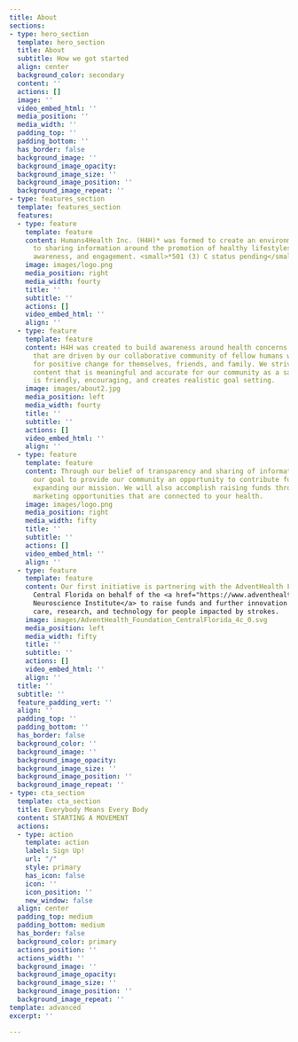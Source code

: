 ```yaml
---
title: About
sections:
- type: hero_section
  template: hero_section
  title: About
  subtitle: How we got started
  align: center
  background_color: secondary
  content: ''
  actions: []
  image: ''
  video_embed_html: ''
  media_position: ''
  media_width: ''
  padding_top: ''
  padding_bottom: ''
  has_border: false
  background_image: ''
  background_image_opacity: 
  background_image_size: ''
  background_image_position: ''
  background_image_repeat: ''
- type: features_section
  template: features_section
  features:
  - type: feature
    template: feature
    content: Humans4Health Inc. (H4H)* was formed to create an environment conducive
      to sharing information around the promotion of healthy lifestyles through education,
      awareness, and engagement. <small>*501 (3) C status pending</small>
    image: images/logo.png
    media_position: right
    media_width: fourty
    title: ''
    subtitle: ''
    actions: []
    video_embed_html: ''
    align: ''
  - type: feature
    template: feature
    content: H4H was created to build awareness around health concerns and topics
      that are driven by our collaborative community of fellow humans who have a desire
      for positive change for themselves, friends, and family. We strive to provide
      content that is meaningful and accurate for our community as a safe zone that
      is friendly, encouraging, and creates realistic goal setting.
    image: images/about2.jpg
    media_position: left
    media_width: fourty
    title: ''
    subtitle: ''
    actions: []
    video_embed_html: ''
    align: ''
  - type: feature
    template: feature
    content: Through our belief of transparency and sharing of information, it is
      our goal to provide our community an opportunity to contribute funds towards
      expanding our mission. We will also accomplish raising funds through affiliate
      marketing opportunities that are connected to your health.
    image: images/logo.png
    media_position: right
    media_width: fifty
    title: ''
    subtitle: ''
    actions: []
    video_embed_html: ''
    align: ''
  - type: feature
    template: feature
    content: Our first initiative is partnering with the AdventHealth Foundation |
      Central Florida on behalf of the <a href="https://www.adventhealthneuroinstitute.com/">AdventHealth
      Neuroscience Institute</a> to raise funds and further innovation in patient
      care, research, and technology for people impacted by strokes.
    image: images/AdventHealth_Foundation_CentralFlorida_4c_0.svg
    media_position: left
    media_width: fifty
    title: ''
    subtitle: ''
    actions: []
    video_embed_html: ''
    align: ''
  title: ''
  subtitle: ''
  feature_padding_vert: ''
  align: ''
  padding_top: ''
  padding_bottom: ''
  has_border: false
  background_color: ''
  background_image: ''
  background_image_opacity: 
  background_image_size: ''
  background_image_position: ''
  background_image_repeat: ''
- type: cta_section
  template: cta_section
  title: Everybody Means Every Body
  content: STARTING A MOVEMENT
  actions:
  - type: action
    template: action
    label: Sign Up!
    url: "/"
    style: primary
    has_icon: false
    icon: ''
    icon_position: ''
    new_window: false
  align: center
  padding_top: medium
  padding_bottom: medium
  has_border: false
  background_color: primary
  actions_position: ''
  actions_width: ''
  background_image: ''
  background_image_opacity: 
  background_image_size: ''
  background_image_position: ''
  background_image_repeat: ''
template: advanced
excerpt: ''

---
```

